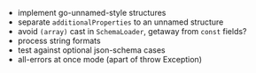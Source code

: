 * implement go-unnamed-style structures
* separate `additionalProperties` to an unnamed structure
* avoid `(array)` cast in `SchemaLoader`, getaway from `const` fields?
* process string formats
* test against optional json-schema cases
* all-errors at once mode (apart of throw Exception)